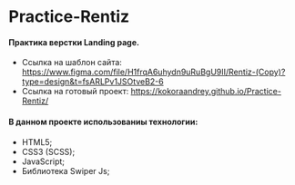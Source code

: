 # Practice-Rentiz
#### Практика верстки Landing page. 

- Ссылка на шаблон сайта: https://www.figma.com/file/H1frqA6uhydn9uRuBgU9II/Rentiz-(Copy)?type=design&t=fsARLPv1JSOtveB2-6
- Ссылка на готовый проект: https://kokoraandrey.github.io/Practice-Rentiz/

#### В данном проекте использованиы технологии: 
* HTML5;
* CSS3 (SCSS);
* JavaScript;
* Библиотека Swiper Js;
